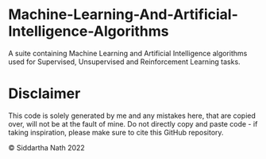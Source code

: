 # Machine-Learning-And-Artificial-Intelligence-Algorithms
A suite containing Machine Learning and Artificial Intelligence algorithms used for Supervised, Unsupervised and Reinforcement Learning tasks.

# Disclaimer
This code is solely generated by me and any mistakes here, that are copied over, will not be at the fault of mine. Do not directly copy and paste code - if taking inspiration, please make sure to cite this GitHub repository.

© Siddartha Nath 2022
